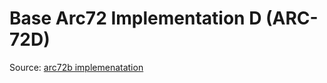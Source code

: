 # Base Arc72 Implementation D (ARC-72D)

Source: [arc72b implemenatation](https://github.com/temptemp3/arc-72/tree/main/impl/arc72b)
